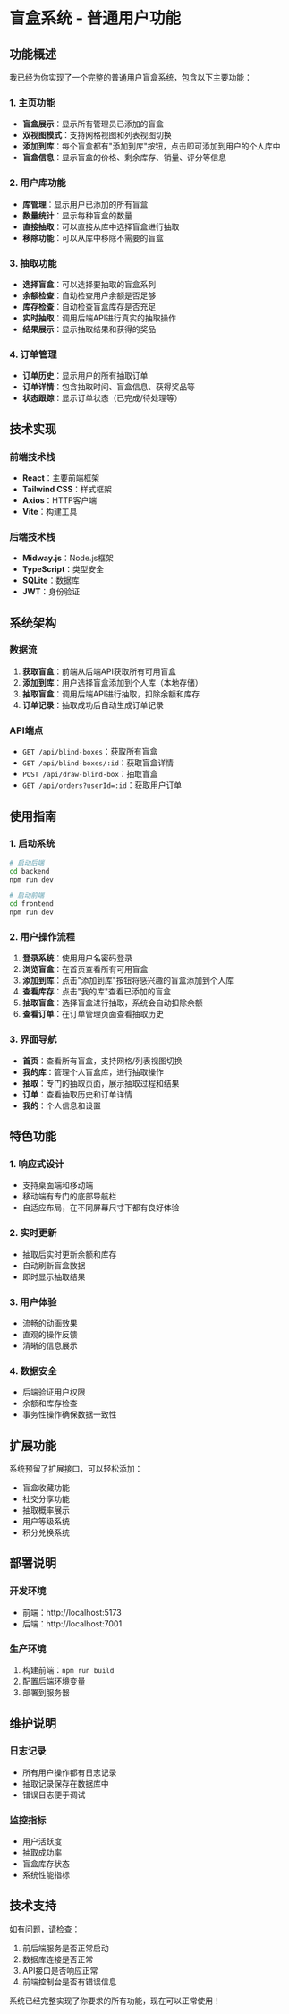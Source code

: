 # 盲盒系统 - 普通用户功能

## 功能概述

我已经为你实现了一个完整的普通用户盲盒系统，包含以下主要功能：

### 1. 主页功能
- **盲盒展示**：显示所有管理员已添加的盲盒
- **双视图模式**：支持网格视图和列表视图切换
- **添加到库**：每个盲盒都有"添加到库"按钮，点击即可添加到用户的个人库中
- **盲盒信息**：显示盲盒的价格、剩余库存、销量、评分等信息

### 2. 用户库功能
- **库管理**：显示用户已添加的所有盲盒
- **数量统计**：显示每种盲盒的数量
- **直接抽取**：可以直接从库中选择盲盒进行抽取
- **移除功能**：可以从库中移除不需要的盲盒

### 3. 抽取功能
- **选择盲盒**：可以选择要抽取的盲盒系列
- **余额检查**：自动检查用户余额是否足够
- **库存检查**：自动检查盲盒库存是否充足
- **实时抽取**：调用后端API进行真实的抽取操作
- **结果展示**：显示抽取结果和获得的奖品

### 4. 订单管理
- **订单历史**：显示用户的所有抽取订单
- **订单详情**：包含抽取时间、盲盒信息、获得奖品等
- **状态跟踪**：显示订单状态（已完成/待处理等）

## 技术实现

### 前端技术栈
- **React**：主要前端框架
- **Tailwind CSS**：样式框架
- **Axios**：HTTP客户端
- **Vite**：构建工具

### 后端技术栈
- **Midway.js**：Node.js框架
- **TypeScript**：类型安全
- **SQLite**：数据库
- **JWT**：身份验证

## 系统架构

### 数据流
1. **获取盲盒**：前端从后端API获取所有可用盲盒
2. **添加到库**：用户选择盲盒添加到个人库（本地存储）
3. **抽取盲盒**：调用后端API进行抽取，扣除余额和库存
4. **订单记录**：抽取成功后自动生成订单记录

### API端点
- `GET /api/blind-boxes`：获取所有盲盒
- `GET /api/blind-boxes/:id`：获取盲盒详情
- `POST /api/draw-blind-box`：抽取盲盒
- `GET /api/orders?userId=:id`：获取用户订单

## 使用指南

### 1. 启动系统
```bash
# 启动后端
cd backend
npm run dev

# 启动前端
cd frontend
npm run dev
```

### 2. 用户操作流程
1. **登录系统**：使用用户名密码登录
2. **浏览盲盒**：在首页查看所有可用盲盒
3. **添加到库**：点击"添加到库"按钮将感兴趣的盲盒添加到个人库
4. **查看库存**：点击"我的库"查看已添加的盲盒
5. **抽取盲盒**：选择盲盒进行抽取，系统会自动扣除余额
6. **查看订单**：在订单管理页面查看抽取历史

### 3. 界面导航
- **首页**：查看所有盲盒，支持网格/列表视图切换
- **我的库**：管理个人盲盒库，进行抽取操作
- **抽取**：专门的抽取页面，展示抽取过程和结果
- **订单**：查看抽取历史和订单详情
- **我的**：个人信息和设置

## 特色功能

### 1. 响应式设计
- 支持桌面端和移动端
- 移动端有专门的底部导航栏
- 自适应布局，在不同屏幕尺寸下都有良好体验

### 2. 实时更新
- 抽取后实时更新余额和库存
- 自动刷新盲盒数据
- 即时显示抽取结果

### 3. 用户体验
- 流畅的动画效果
- 直观的操作反馈
- 清晰的信息展示

### 4. 数据安全
- 后端验证用户权限
- 余额和库存检查
- 事务性操作确保数据一致性

## 扩展功能

系统预留了扩展接口，可以轻松添加：
- 盲盒收藏功能
- 社交分享功能
- 抽取概率展示
- 用户等级系统
- 积分兑换系统

## 部署说明

### 开发环境
- 前端：http://localhost:5173
- 后端：http://localhost:7001

### 生产环境
1. 构建前端：`npm run build`
2. 配置后端环境变量
3. 部署到服务器

## 维护说明

### 日志记录
- 所有用户操作都有日志记录
- 抽取记录保存在数据库中
- 错误日志便于调试

### 监控指标
- 用户活跃度
- 抽取成功率
- 盲盒库存状态
- 系统性能指标

## 技术支持

如有问题，请检查：
1. 前后端服务是否正常启动
2. 数据库连接是否正常
3. API接口是否响应正常
4. 前端控制台是否有错误信息

系统已经完整实现了你要求的所有功能，现在可以正常使用！
